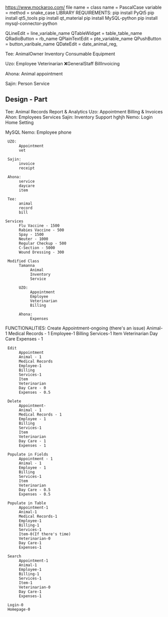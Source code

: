 <https://www.mockaroo.com/>
file name = class name =  PascalCase
variable = method = snake_case
LIBRARY REQUIREMENTS:
pip install PyQt5
pip install qt5_tools
pip install qt_material
pip install MySQL-python
pip install mysql-connector-python

QLineEdit = line_variable_name
QTableWidget = table_table_name
QRadioButton = rb_name
QPlainTextEdit = pte_variable_name
QPushButton = button_varibale_name
QDateEdit = date_animal_reg,

Tee:
   AnimalOwner
   Inventory
   Consumable
   Equipment

Uzo:
    Employee
    Veterinarian
    ❌GeneralStaff
    BillInvoicing

Ahona:
     Animal
     appointment

Sajin:
     Person
     Service

Design - Part
---------------

Tee:
     Animal Records
     Report & Analytics
Uzo:
     Appointment
     Billing & Invoices
Ahon:
     Employees
     Services
Sajin:
     Inventory
     Support
     hghjh
Nemo:
     Login
     Home
     Setting

MySQL
     Nemo:
          Employee
          phone

     UZO: 
          Appointment
          vet

     Sajin: 
          invoice
          receipt

     Ahona: 
          service
          daycare
          item

     Tee: 
          animal
          record
          bill

    Services
          Flu Vaccine - 1500
          Rabies Vaccine - 500
          Spay - 1500
          Neuter - 1000
          Regular Checkup - 500
          C-Section - 5000
          Wound Dressing - 300

     Modified Class
          Tamanna
               Animal
               Inventory
               Service

          UZO:
               Appointment
               Employee
               Veterinarian
               Billing
               
          Ahona:
               Expenses


FUNCTIONALITIES:
     Create
          Appointment-ongoing (there's an issue)
          Animal-1
          Medical Records - 1
          Employee-1
          Billing
          Services-1
          Item
          Veterinarian 
          Day Care
          Expenses - 1

     Edit
          Appointment
          Animal - 1
          Medical Records
          Employee-1
          Billing
          Services-1
          Item
          Veterinarian 
          Day Care - 0
          Expenses - 0.5

     Delete
          Appointment-
          Animal - 1
          Medical Records - 1
          Employee - 1
          Billing
          Services-1
          Item
          Veterinarian 
          Day Care - 1
          Expenses - 1

     Populate in Fields
          Appointment - 1
          Animal - 1
          Employee - 1
          Billing
          Services-1
          Item
          Veterinarian 
          Day Care - 0.5
          Expenses - 0.5

     Populate in Table
          Appointment-1
          Animal-1
          Medical Records-1
          Employee-1
          Billing-1
          Services-1
          Item-0(If there's time)
          Veterinarian-0 
          Day Care-1
          Expenses-1

     Search
          Appointment-1
          Animal-1
          Employee-1
          Billing-1
          Services-1
          Item-1
          Veterinarian-0
          Day Care-1
          Expenses-1

     Login-0
     Homepage-0